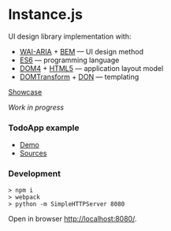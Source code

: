 <h1>Instance.js</h1>

UI design library implementation with:

- [WAI-ARIA](//www.w3.org/TR/wai-aria-1.1/) + [BEM](//bem.info/methodology/) — UI design method
- [ES6](http://www.ecma-international.org/ecma-262/6.0/) — programming language
- [DOM4](https://dom.spec.whatwg.org/) + [HTML5](http://html.spec.whatwg.org/) — application layout model
- [DOMTransform](//github.com/aristov/DOMTransform) + [DON](//github.com/aristov/DON) — templating

[Showcase](http://aristov.github.io/instance/)

<em>Work in progress</em>

<h3>TodoApp example</h3>

- [Demo](http://aristov.github.io/instance/examples/TodoApp/)
- [Sources](examples/TodoApp/)

<h3>Development</h3>

```
> npm i
> webpack
> python -m SimpleHTTPServer 8080
```

Open in browser [http://localhost:8080/](http://localhost:8080/).
